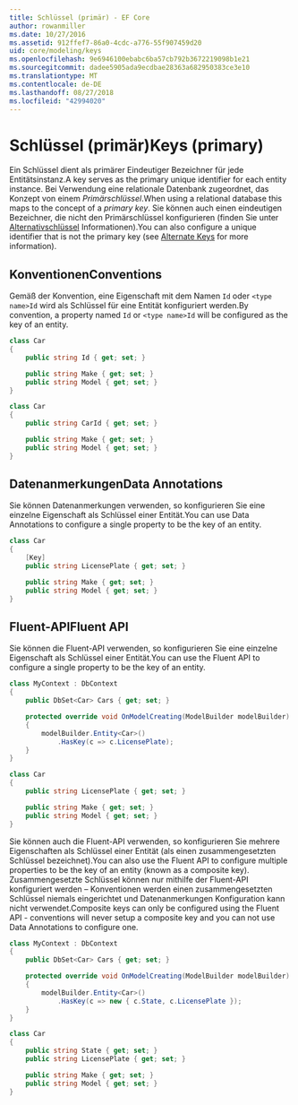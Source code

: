 ```yaml
---
title: Schlüssel (primär) - EF Core
author: rowanmiller
ms.date: 10/27/2016
ms.assetid: 912ffef7-86a0-4cdc-a776-55f907459d20
uid: core/modeling/keys
ms.openlocfilehash: 9e6946100ebabc6ba57cb792b3672219098b1e21
ms.sourcegitcommit: dadee5905ada9ecdbae28363a682950383ce3e10
ms.translationtype: MT
ms.contentlocale: de-DE
ms.lasthandoff: 08/27/2018
ms.locfileid: "42994020"
---
```

# <a name="keys-primary"></a><span data-ttu-id="a0e06-102">Schlüssel (primär)</span><span class="sxs-lookup"><span data-stu-id="a0e06-102">Keys (primary)</span></span>

<span data-ttu-id="a0e06-103">Ein Schlüssel dient als primärer Eindeutiger Bezeichner für jede Entitätsinstanz.</span><span class="sxs-lookup"><span data-stu-id="a0e06-103">A key serves as the primary unique identifier for each entity instance.</span></span> <span data-ttu-id="a0e06-104">Bei Verwendung eine relationale Datenbank zugeordnet, das Konzept von einem *Primärschlüssel*.</span><span class="sxs-lookup"><span data-stu-id="a0e06-104">When using a relational database this maps to the concept of a *primary key*.</span></span> <span data-ttu-id="a0e06-105">Sie können auch einen eindeutigen Bezeichner, die nicht den Primärschlüssel konfigurieren (finden Sie unter [Alternativschlüssel](alternate-keys.md) Informationen).</span><span class="sxs-lookup"><span data-stu-id="a0e06-105">You can also configure a unique identifier that is not the primary key (see [Alternate Keys](alternate-keys.md) for more information).</span></span>

## <a name="conventions"></a><span data-ttu-id="a0e06-106">Konventionen</span><span class="sxs-lookup"><span data-stu-id="a0e06-106">Conventions</span></span>

<span data-ttu-id="a0e06-107">Gemäß der Konvention, eine Eigenschaft mit dem Namen `Id` oder `<type name>Id` wird als Schlüssel für eine Entität konfiguriert werden.</span><span class="sxs-lookup"><span data-stu-id="a0e06-107">By convention, a property named `Id` or `<type name>Id` will be configured as the key of an entity.</span></span>

<!-- [!code-csharp[Main](samples/core/Modeling/Conventions/Samples/KeyId.cs?highlight=3)] -->
``` csharp
class Car
{
    public string Id { get; set; }

    public string Make { get; set; }
    public string Model { get; set; }
}
```

<!-- [!code-csharp[Main](samples/core/Modeling/Conventions/Samples/KeyTypeNameId.cs?highlight=3)] -->
``` csharp
class Car
{
    public string CarId { get; set; }

    public string Make { get; set; }
    public string Model { get; set; }
}
```

## <a name="data-annotations"></a><span data-ttu-id="a0e06-108">Datenanmerkungen</span><span class="sxs-lookup"><span data-stu-id="a0e06-108">Data Annotations</span></span>

<span data-ttu-id="a0e06-109">Sie können Datenanmerkungen verwenden, so konfigurieren Sie eine einzelne Eigenschaft als Schlüssel einer Entität.</span><span class="sxs-lookup"><span data-stu-id="a0e06-109">You can use Data Annotations to configure a single property to be the key of an entity.</span></span>

<!-- [!code-csharp[Main](samples/core/Modeling/DataAnnotations/Samples/KeySingle.cs?highlight=3,4)] -->
``` csharp
class Car
{
    [Key]
    public string LicensePlate { get; set; }

    public string Make { get; set; }
    public string Model { get; set; }
}
```

## <a name="fluent-api"></a><span data-ttu-id="a0e06-110">Fluent-API</span><span class="sxs-lookup"><span data-stu-id="a0e06-110">Fluent API</span></span>

<span data-ttu-id="a0e06-111">Sie können die Fluent-API verwenden, so konfigurieren Sie eine einzelne Eigenschaft als Schlüssel einer Entität.</span><span class="sxs-lookup"><span data-stu-id="a0e06-111">You can use the Fluent API to configure a single property to be the key of an entity.</span></span>

<!-- [!code-csharp[Main](samples/core/Modeling/FluentAPI/Samples/KeySingle.cs?highlight=7,8)] -->
``` csharp
class MyContext : DbContext
{
    public DbSet<Car> Cars { get; set; }

    protected override void OnModelCreating(ModelBuilder modelBuilder)
    {
        modelBuilder.Entity<Car>()
            .HasKey(c => c.LicensePlate);
    }
}

class Car
{
    public string LicensePlate { get; set; }

    public string Make { get; set; }
    public string Model { get; set; }
}
```

<span data-ttu-id="a0e06-112">Sie können auch die Fluent-API verwenden, so konfigurieren Sie mehrere Eigenschaften als Schlüssel einer Entität (als einen zusammengesetzten Schlüssel bezeichnet).</span><span class="sxs-lookup"><span data-stu-id="a0e06-112">You can also use the Fluent API to configure multiple properties to be the key of an entity (known as a composite key).</span></span> <span data-ttu-id="a0e06-113">Zusammengesetzte Schlüssel können nur mithilfe der Fluent-API konfiguriert werden – Konventionen werden einen zusammengesetzten Schlüssel niemals eingerichtet und Datenanmerkungen Konfiguration kann nicht verwendet.</span><span class="sxs-lookup"><span data-stu-id="a0e06-113">Composite keys can only be configured using the Fluent API - conventions will never setup a composite key and you can not use Data Annotations to configure one.</span></span>

<!-- [!code-csharp[Main](samples/core/Modeling/FluentAPI/Samples/KeyComposite.cs?highlight=7,8)] -->
``` csharp
class MyContext : DbContext
{
    public DbSet<Car> Cars { get; set; }

    protected override void OnModelCreating(ModelBuilder modelBuilder)
    {
        modelBuilder.Entity<Car>()
            .HasKey(c => new { c.State, c.LicensePlate });
    }
}

class Car
{
    public string State { get; set; }
    public string LicensePlate { get; set; }

    public string Make { get; set; }
    public string Model { get; set; }
}
```
